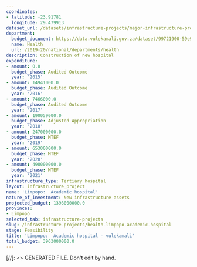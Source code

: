 ```yaml
---
coordinates:
- latitude: -23.91781
  longitude: 29.479913
dataset_url: /datasets/infrastructure-projects/major-infrastructure-projects-by-national-departments
department:
  budget_document: https://data.vulekamali.gov.za/dataset/99721900-59e9-476f-99fc-2d0518a5289b/resource/a4d3cfec-1b10-4d59-b33d-5fa321776c6c/download/vote-16-health.pdf
  name: Health
  url: /2019-20/national/departments/health
description: Construction of new hospital
expenditure:
- amount: 0.0
  budget_phase: Audited Outcome
  year: '2015'
- amount: 14941000.0
  budget_phase: Audited Outcome
  year: '2016'
- amount: 7466000.0
  budget_phase: Audited Outcome
  year: '2017'
- amount: 190059000.0
  budget_phase: Adjusted Appropriation
  year: '2018'
- amount: 247000000.0
  budget_phase: MTEF
  year: '2019'
- amount: 653000000.0
  budget_phase: MTEF
  year: '2020'
- amount: 498000000.0
  budget_phase: MTEF
  year: '2021'
infrastructure_type: Tertiary hospital
layout: infrastructure_project
name: 'Limpopo:  Academic hospital'
nature_of_investment: New infrastructure assets
projected_budget: 1398000000.0
provinces:
- Limpopo
selected_tab: infrastructure-projects
slug: /infrastructure-projects/health-limpopo-academic-hospital
stage: Feasibility
title: 'Limpopo:  Academic hospital - vulekamali'
total_budget: 3963000000.0
---
```

[//]: <> GENERATED FILE. Don't edit by hand.